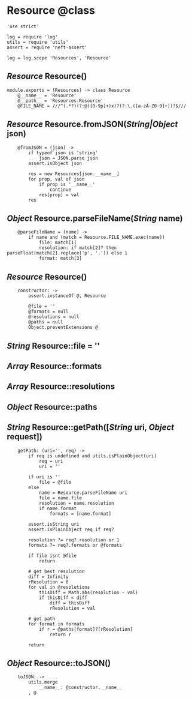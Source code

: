 Resource @class
========

	'use strict'

	log = require 'log'
	utils = require 'utils'
	assert = require 'neft-assert'

	log = log.scope 'Resources', 'Resource'

*Resource* Resource()
---------------------

	module.exports = (Resources) -> class Resource
		@__name__ = 'Resource'
		@__path__ = 'Resources.Resource'
		@FILE_NAME = ///^(.*?)(?:@([0-9p]+)x)?(?:\.([a-zA-Z0-9]+))?$///

*Resource* Resource.fromJSON(*String|Object* json)
--------------------------------------------------

		@fromJSON = (json) ->
			if typeof json is 'string'
				json = JSON.parse json
			assert.isObject json

			res = new Resources[json.__name__]
			for prop, val of json
				if prop is '__name__'
					continue
				res[prop] = val
			res

*Object* Resource.parseFileName(*String* name)
----------------------------------------------

		@parseFileName = (name) ->
			if name and (match = Resource.FILE_NAME.exec(name))
				file: match[1]
				resolution: if match[2]? then parseFloat(match[2].replace('p', '.')) else 1
				format: match[3]

*Resource* Resource()
---------------------

		constructor: ->
			assert.instanceOf @, Resource

			@file = ''
			@formats = null
			@resolutions = null
			@paths = null
			Object.preventExtensions @

*String* Resource::file = ''
----------------------------

*Array* Resource::formats
-------------------------

*Array* Resource::resolutions
-----------------------------

*Object* Resource::paths
------------------------

*String* Resource::getPath([*String* uri, *Object* request])
------------------------------------------------------------

		getPath: (uri='', req) ->
			if req is undefined and utils.isPlainObject(uri)
				req = uri
				uri = ''

			if uri is ''
				file = @file
			else
				name = Resource.parseFileName uri
				file = name.file
				resolution = name.resolution
				if name.format
					formats = [name.format]

			assert.isString uri
			assert.isPlainObject req if req?

			resolution ?= req?.resolution or 1
			formats ?= req?.formats or @formats

			if file isnt @file
				return

			# get best resolution
			diff = Infinity
			rResolution = 0
			for val in @resolutions
				thisDiff = Math.abs(resolution - val)
				if thisDiff < diff
					diff = thisDiff
					rResolution = val

			# get path
			for format in formats
				if r = @paths[format]?[rResolution]
					return r
						
			return

*Object* Resource::toJSON()
---------------------------

		toJSON: ->
			utils.merge
				__name__: @constructor.__name__
			, @
